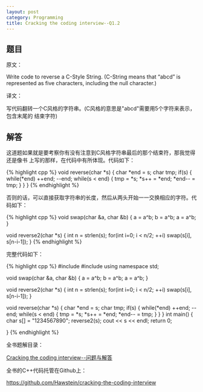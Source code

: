 ```yaml
---
layout: post
category: Programming
title: Cracking the coding interview--Q1.2
---
```


## 题目

原文：

Write code to reverse a C-Style String. (C-String means that “abcd” is
represented as five characters, including the null character.)

译文：

写代码翻转一个C风格的字符串。(C风格的意思是"abcd"需要用5个字符来表示，包含末尾的
结束字符)

## 解答

这道题如果就是要考察你有没有注意到C风格字符串最后的那个结束符，那我觉得还是像书
上写的那样，在代码中有所体现。代码如下：

{% highlight cpp %}
void reverse(char *s)
{
    char *end = s;
    char tmp;
    if(s)
    {
        while(*end)
            ++end;
        --end;
        while(s < end)
        {
            tmp = *s;
            *s++ = *end;
            *end-- = tmp;
        }
    }
}
{% endhighlight %}

否则的话，可以直接获取字符串的长度，然后从两头开始一一交换相应的字符。代码如下：

{% highlight cpp %}
void swap(char &a, char &b)
{
    a = a^b;
    b = a^b;
    a = a^b;
}

void reverse2(char *s)
{
    int n = strlen(s);
    for(int i=0; i < n/2; ++i)
        swap(s[i], s[n-i-1]);
}
{% endhighlight %}

完整代码如下：

{% highlight cpp %}
#include <iostream>
#include <cstring>
using namespace std;

void swap(char &a, char &b)
{
    a = a^b;
    b = a^b;
    a = a^b;
}

void reverse2(char *s)
{
    int n = strlen(s);
    for(int i=0; i < n/2; ++i)
        swap(s[i], s[n-i-1]);
}

void reverse(char *s)
{
    char *end = s;
    char tmp;
    if(s)
    {
        while(*end)
            ++end;
        --end;
        while(s < end)
        {
            tmp = *s;
            *s++ = *end;
            *end-- = tmp;
        }
    }
}
int main()
{
    char s[] = "1234567890";
    reverse2(s);
    cout << s << endl;
    return 0;
    
}
{% endhighlight %}


全书题解目录：

[Cracking the coding interview--问题与解答](/posts/ctci-solutions-contents.html)

全书的C++代码托管在Github上：

<https://github.com/Hawstein/cracking-the-coding-interview>
